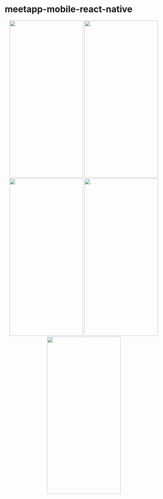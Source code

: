 # meetapp-mobile-react-native

<p align="center">
<img width="235" height="500" src="https://user-images.githubusercontent.com/54718471/66503794-45e6d980-ea9e-11e9-85aa-2f1f3128a74a.png">

<img width="235" height="500" src="https://user-images.githubusercontent.com/54718471/66503796-45e6d980-ea9e-11e9-9c60-7cee6b5246d5.png">

<img width="235" height="500" src="https://user-images.githubusercontent.com/54718471/66503792-45e6d980-ea9e-11e9-937e-5e36aeeb0499.png">

<img width="235" height="500" src="https://user-images.githubusercontent.com/54718471/66503793-45e6d980-ea9e-11e9-84f8-67e0a8966420.png">

<img width="235" height="500" src="https://user-images.githubusercontent.com/54718471/66503895-775fa500-ea9e-11e9-802c-074119d1e648.png">
</p>
